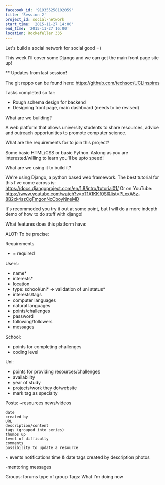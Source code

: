 ```yaml
---
facebook_id: '919355258102059'
title: 'Session 2'
project_id: social-network
start_time: '2015-11-27 14:00'
end_time: '2015-11-27 16:00'
location: Rockefeller 335
---
```


Let's build a social network for social good =)

This week I'll cover some Django and we can get the main front page site up!

** Updates from last session!

The git reppo can be found here: https://github.com/techsoc/UCLInspires

Tasks completed so far:
+ Rough schema design for backend
+ Designing front page, main dashboard (needs to be revised)


What are we building?

A web platform that allows university students to share resources, advice and outreach opportunities to promote computer science.

What are the requirements for to join this project?

Some basic HTML/CSS or basic Python. Aslong as you are interested/willing to learn you'll be upto speed!

What are we using it to build it?

We're using Django, a python based web framework.
The best tutorial for this I've come across is: https://docs.djangoproject.com/en/1.8/intro/tutorial01/
Or on YouTube:
https://www.youtube.com/watch?v=oT1A1KKf0SI&list=PLxxA5z-8B2xk4szCgFmgonNcCboyNneMD

It's recommeded you try it out at some point, but I will do a more indepth demo of how to do stuff with django!

What features does this platform have:

ALOT: To be precise:

Requirements

* = required

Users:
- name*
- interests*
- location
- type: school/uni* -> validation of uni status*
- interests/tags
- computer languages
- natural languages
- points/challenges
- password
- following/followers
- messages

School:
- points for completing challenges
- coding level

Uni:
- points for providing resources/challenges
- availability
- year of study
- projects/work they do/website
- mark tag as specialty


Posts:
~resources
	news/videos

	date
	created by
	URL
	description/content
	tags (grouped into series)
	thumbs up
	level of difficulty
	comments
	possibility to update a resource

~ events
	notifications
	time & date
	tags
	created by
	description
	photos

-mentoring
	messages

Groups:
	forums
	type of group
Tags:
What I'm doing now
